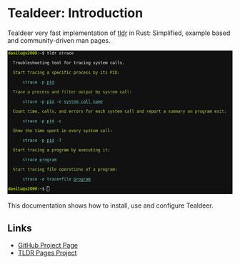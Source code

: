 # Tealdeer: Introduction

Tealdeer very fast implementation of [tldr](https://github.com/tldr-pages/tldr)
in Rust: Simplified, example based and community-driven man pages.

![Screenshot](screenshot-default.png)

This documentation shows how to install, use and configure Tealdeer.

## Links

- [GitHub Project Page](https://github.com/dbrgn/tealdeer)
- [TLDR Pages Project](https://tldr.sh/)
